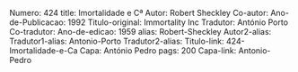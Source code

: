 Numero: 424
title: Imortalidade e Cª
Autor: Robert Sheckley
Co-autor: 
Ano-de-Publicacao: 1992
Titulo-original: Immortality Inc
Tradutor: António Porto
Co-tradutor: 
Ano-de-edicao: 1959
alias: Robert-Sheckley
Autor2-alias: 
Tradutor1-alias: Antonio-Porto
Tradutor2-alias: 
Titulo-link: 424-Imortalidade-e-Ca
Capa: António Pedro
pags: 200
Capa-link: Antonio-Pedro